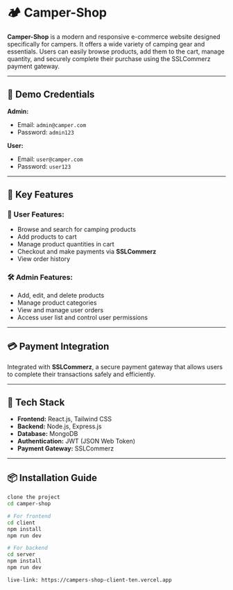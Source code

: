 # 🏕️ Camper-Shop

**Camper-Shop** is a modern and responsive e-commerce website designed specifically for campers. It offers a wide variety of camping gear and essentials. Users can easily browse products, add them to the cart, manage quantity, and securely complete their purchase using the SSLCommerz payment gateway.

---

## 🔐 Demo Credentials

**Admin:**

- Email: `admin@camper.com`
- Password: `admin123`

**User:**

- Email: `user@camper.com`
- Password: `user123`

---

## 🚀 Key Features

### 👤 User Features:

- Browse and search for camping products
- Add products to cart
- Manage product quantities in cart
- Checkout and make payments via **SSLCommerz**
- View order history

### 🛠️ Admin Features:

- Add, edit, and delete products
- Manage product categories
- View and manage user orders
- Access user list and control user permissions

---

## 💳 Payment Integration

Integrated with **SSLCommerz**, a secure payment gateway that allows users to complete their transactions safely and efficiently.

---

## 🧰 Tech Stack

- **Frontend:** React.js, Tailwind CSS
- **Backend:** Node.js, Express.js
- **Database:** MongoDB
- **Authentication:** JWT (JSON Web Token)
- **Payment Gateway:** SSLCommerz

---


## 📦 Installation Guide

```bash
clone the project
cd camper-shop

# For frontend
cd client
npm install
npm run dev

# For backend
cd server
npm install
npm run dev

live-link: https://campers-shop-client-ten.vercel.app

```
